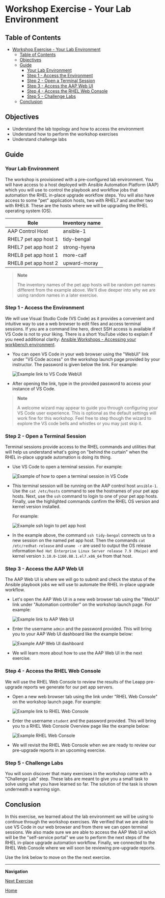# Workshop Exercise - Your Lab Environment

## Table of Contents

- [Workshop Exercise - Your Lab Environment](#workshop-exercise---your-lab-environment)
  - [Table of Contents](#table-of-contents)
  - [Objectives](#objectives)
  - [Guide](#guide)
    - [Your Lab Environment](#your-lab-environment)
    - [Step 1 - Access the Environment](#step-1---access-the-environment)
    - [Step 2 - Open a Terminal Session](#step-2---open-a-terminal-session)
    - [Step 3 - Access the AAP Web UI](#step-3---access-the-aap-web-ui)
    - [Step 4 - Access the RHEL Web Console](#step-4---access-the-rhel-web-console)
    - [Step 5 - Challenge Labs](#step-5---challenge-labs)
  - [Conclusion](#conclusion)

## Objectives

* Understand the lab topology and how to access the environment
* Understand how to perform the workshop exercises
* Understand challenge labs

## Guide

### Your Lab Environment

The workshop is provisioned with a pre-configured lab environment. You will have access to a host deployed with Ansible Automation Platform (AAP) which you will use to control the playbook and workflow jobs that automation the RHEL in-place upgrade workflow steps. You will also have access to some "pet" application hosts, two with RHEL7 and another two with RHEL8. These are the hosts where we will be upgrading the RHEL operating system (OS).

| Role                 | Inventory name |
| ---------------------| ---------------|
| AAP Control Host     | ansible-1      |
| RHEL7 pet app host 1 | tidy-bengal    |
| RHEL7 pet app host 2 | strong-hyena   |
| RHEL8 pet app host 1 | more-calf      |
| RHEL8 pet app host 2 | upward-moray   |

> **Note**
>
> The inventory names of the pet app hosts will be random pet names different from the example above. <!-- FIXME: The workshop launch page provided by your instructor will list the names actually provisioned with your workshop instance. --> We'll dive deeper into why we are using random names in a later exercise.

### Step 1 - Access the Environment

We will use Visual Studio Code (VS Code) as it provides a convenient and intuitive way to use a web browser to edit files and access terminal sessions. If you are a command line hero, direct SSH access is available if VS Code is not to your liking. There is a short YouTube video to explain if you need additional clarity: <a href="https://youtu.be/Y_Gx4ZBfcuk">Ansible Workshops - Accessing your workbench environment</a>.

- You can open VS Code in your web browser using the "WebUI" link under "VS Code access" on the workshop launch page provided by your instructor. The password is given below the link. For example:

  ![Example link to VS Code WebUI](images/vscode_link.png)

- After opening the link, type in the provided password to access your instance of VS Code.

> **Note**
>
> A welcome wizard may appear to guide you through configuring your VS Code user experience. This is optional as the default settings will work fine for this workshop. Feel free to step though the wizard to explore the VS code bells and whistles or you may just skip it.

### Step 2 - Open a Terminal Session

Terminal sessions provide access to the RHEL commands and utilities that will help us understand what's going on "behind the curtain" when the RHEL in-place upgrade automation is doing its thing.

- Use VS Code to open a terminal session. For example:

  ![Example of how to open a terminal session in VS Code](images/new_term.svg)

- This terminal session will be running on the AAP control host `ansible-1`. Use the `cat /etc/hosts` command to see the hostnames of your pet app hosts. Next, use the `ssh` command to login to one of your pet app hosts. Finally, use the highlighted commands confirm the RHEL OS version and kernel version installed.

  For example:

  ![Example ssh login to pet app host](images/ssh_login.svg)

- In the example above, the command `ssh tidy-bengal` connects us to a new session on the named pet app host. Then the commands `cat /etc/redhat-release` and `uname -r` are used to output the OS release information `Red Hat Enterprise Linux Server release 7.9 (Maipo)` and kernel version `3.10.0-1160.88.1.el7.x86_64` from that host.

### Step 3 - Access the AAP Web UI

The AAP Web UI is where we will go to submit and check the status of the Ansible playbook jobs we will use to automate the RHEL in-place upgrade workflow.

- Let's open the AAP Web UI in a new web browser tab using the "WebUI" link under "Automation controller" on the workshop launch page. For example:

  ![Example link to AAP Web UI](images/aap_link.png)

- Enter the username `admin` and the password provided. This will bring you to your AAP Web UI dashboard like the example below:

  ![Example AAP Web UI dashboard](images/aap_console_example.svg)

- We will learn more about how to use the AAP Web UI in the next exercise.

### Step 4 - Access the RHEL Web Console

We will use the RHEL Web Console to review the results of the Leapp pre-upgrade reports we generate for our pet app servers.

- Open a new web browser tab using the link under "RHEL Web Console" on the workshop launch page. For example:

  ![Example link to RHEL Web Console](images/cockpit_link.png)

- Enter the username `student` and the password provided. This will bring you to a RHEL Web Console Overview page like the example below:

  ![Example RHEL Web Console](images/cockpit_example.svg)

- We will revisit the RHEL Web Console when we are ready to review our pre-upgrade reports in an upcoming exercise.

### Step 5 - Challenge Labs

You will soon discover that many exercises in the workshop come with a "Challenge Lab" step. These labs are meant to give you a small task to solve using what you have learned so far. The solution of the task is shown underneath a warning sign.

## Conclusion

In this exercise, we learned about the lab environment we will be using to continue through the workshop exercises. We verified that we are able to use VS Code in our web browser and from there we can open terminal sessions. We also made sure we are able to access the AAP Web UI which will be the "self-service portal" we use to perform the next steps of the RHEL in-place upgrade automation workflow. Finally, we connected to the RHEL Web Console where we will soon be reviewing pre-upgrade reports.

Use the link below to move on the the next exercise.

---

**Navigation**

[Next Exercise](../1.2-preupg/README.md)

[Home](../README.md)

